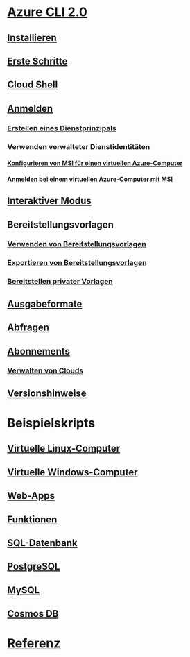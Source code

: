 # [Azure CLI 2.0](overview.md)
## [Installieren](install-azure-cli.md)
## [Erste Schritte](get-started-with-azure-cli.md)
## [Cloud Shell](/azure/cloud-shell/overview)
## [Anmelden](authenticate-azure-cli.md)
### [Erstellen eines Dienstprinzipals](create-an-azure-service-principal-azure-cli.md)
### Verwenden verwalteter Dienstidentitäten
#### [Konfigurieren von MSI für einen virtuellen Azure-Computer](/azure/active-directory/msi-qs-configure-cli-windows-vm?toc=%2fcli%2fazure%2ftoc.json&bc=%2fcli%2fazure%2fbreadcrumb%2ftoc.json)
#### [Anmelden bei einem virtuellen Azure-Computer mit MSI](/azure/active-directory/msi-how-to-get-access-token-using-msi?toc=%2fcli%2fazure%2ftoc.json&bc=%2fcli%2fazure%2fbreadcrumb%2ftoc.json)
## [Interaktiver Modus](interactive-azure-cli.md)
## Bereitstellungsvorlagen
### [Verwenden von Bereitstellungsvorlagen](/azure/azure-resource-manager/resource-group-template-deploy-cli?toc=%2fcli%2fazure%2ftoc.json&bc=%2fcli%2fazure%2fbreadcrumb%2ftoc.json)
### [Exportieren von Bereitstellungsvorlagen](/azure/azure-resource-manager/resource-manager-export-template-cli?toc=%2fcli%2fazure%2ftoc.json&bc=%2fcli%2fazure%2fbreadcrumb%2ftoc.json)
### [Bereitstellen privater Vorlagen](/azure/azure-resource-manager/resource-manager-cli-sas-token?toc=%2fcli%2fazure%2ftoc.json&bc=%2fcli%2fazure%2fbreadcrumb%2ftoc.json)
## [Ausgabeformate](format-output-azure-cli.md)
## [Abfragen](query-azure-cli.md)
## [Abonnements](manage-azure-subscriptions-azure-cli.md)
### [Verwalten von Clouds](manage-clouds-azure-cli.md)
## [Versionshinweise](release-notes-azure-cli.md)
# Beispielskripts
## [Virtuelle Linux-Computer](/azure/virtual-machines/linux/cli-samples?toc=%2fcli%2fazure%2ftoc.json&bc=%2fcli%2fazure%2fbreadcrumb%2ftoc.json)
## [Virtuelle Windows-Computer](/azure/virtual-machines/windows/cli-samples?toc=%2fcli%2fazure%2ftoc.json&bc=%2fcli%2fazure%2fbreadcrumb%2ftoc.json)
## [Web-Apps](/azure/app-service-web/app-service-cli-samples?toc=%2fcli%2fazure%2ftoc.json&bc=%2fcli%2fazure%2fbreadcrumb%2ftoc.json)
## [Funktionen](/azure/azure-functions/functions-cli-samples?toc=%2fcli%2fazure%2ftoc.json&bc=%2fcli%2fazure%2fbreadcrumb%2ftoc.json)
## [SQL-Datenbank](/azure/sql-database/sql-database-cli-samples?toc=%2fcli%2fazure%2ftoc.json&bc=%2fcli%2fazure%2fbreadcrumb%2ftoc.json)
## [PostgreSQL](/azure/postgresql/sample-scripts-azure-cli?toc=%2fcli%2fazure%2ftoc.json&bc=%2fcli%2fazure%2fbreadcrumb%2ftoc.json)
## [MySQL](/azure/mysql/sample-scripts-azure-cli?toc=%2fcli%2fazure%2ftoc.json&bc=%2fcli%2fazure%2fbreadcrumb%2ftoc.json)
## [Cosmos DB](/azure/cosmos-db/cli-samples?toc=%2fcli%2fazure%2ftoc.json&bc=%2fcli%2fazure%2fbreadcrumb%2ftoc.json)
# [Referenz](../docs-ref-autogen/refTOC.md)
